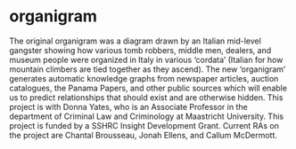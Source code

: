 # organigram

The original organigram was a diagram drawn by an Italian mid-level gangster showing how various tomb robbers, middle men, dealers, and museum people were organized in Italy in various ‘cordata’ (Italian for how mountain climbers are tied together as they ascend). The new ‘organigram’ generates automatic knowledge graphs from newspaper articles, auction catalogues, the Panama Papers, and other public sources which will enable us to predict relationships that should exist and are otherwise hidden. This project is with Donna Yates, who is an Associate Professor in the department of Criminal Law and Criminology at Maastricht University. This project is funded by a SSHRC Insight Development Grant. Current RAs on the project are Chantal Brousseau, Jonah Ellens, and Callum McDermott.
